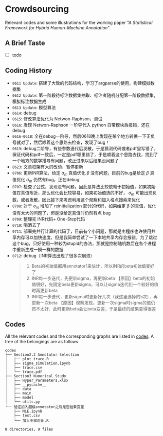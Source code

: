 # Crowdsourcing

Relevant codes and some illustrations for the working paper *"A Statistical Framework for Hybrid
Human-Machine Annotation"*.

## A Brief Taste

- [ ] todo

## Coding History

- `0611 Update`: 搭建了大致的代码结构，学习了argparse的使用，构建模拟数据集
- `0612 Update`: 第一阶段待标注数据集抽取、标注者随机分配第一阶段数据集，模拟标注数据生成
- `0613 Update`: 模型算法
- `0614`: debug
- `0615`: 修改算法优化为 Netwon-Raphson，测试
- `0616`: 发现 Netwon-Raphson 一阶导代入 python 自带模块后报错，还在 debug
- `0616-0618`: 全在debug一阶导，然后0618晚上发现在某个地方转换一下正负号就对了，然后顺着这个思路去检查，发现了bug！
- `0619`: debug二阶导，有些参数迭代后发散，于是猜测代码或者pdf里写错了，保证代码和pdf一致后，一定是pdf哪里错了，于是顺着这个思路去找，找到了一个地方的数学推导有问题，改正过来以后结果没问题了
- `0623`: 文章框架有大的改动，暂停更新
- `0706`: 更新INR算法，给定 $\sigma_m$ 真值优化 $\beta$ 没有问题，目前的bug是给定 $\beta$ 真值优化 $\sigma_m$ 仍然有bug，正在debug
- `0707`: 检查了公式，发现没有问题，因此是算法比较依赖于初始值，如果初始值在真值附近，那么优化会比较容易，如果初始值选的不好， $\sigma_m$ 可能出现负数，或者发散，因此接下来考虑利用这个观察和加入格点搜索来优化
- `0708`: 对于 $\sigma_m$ 增加了 reinitialization 部分的代码，如果给定 $\beta$ 的真值，优化没有太大的问题了，但是没给定真值时仍然有点 bug
- `0709`: 整理完 INR代码+ One-Step代码
- `0710`: 喝酒去了
- `0711`: 部署完并行计算的代码了，目前有个小问题，那就是主程序也许使用共享内存可以加快速度，但是我简单尝试了一下本地共享内存会报错，为了跳过这个bug，只好使用一种较为stupid的办法，那就是控制随机数后在各个进程中重新生成一模一样的数据
- `0712`: debug（INR算法出现了很多次崩溃）
  > 1. Beta的初始值都用annotator1来估计，所以INR的beta初始值变好了
  > 2. INR每一步迭代，先更新sigma，再更新beta
  > 	【原因】beta的初始值很好，先固定beta更新sigma，可以让sigma迭代到一个较好的值时再更新beta
  > 3. INR每一步迭代，更新sigma时更新好几次（我这里选择的5次），再更新一次beta
  	【原因】观察发现，更新一次sigma时sigma的值仍然不太好，此时更新beta会让beta变差，于是最终的结果变得很差


## Codes

All the relevant codes and the corresponding graphs are listed in [codes](./codes/). A tree of the belongings are as follows

```
codes
├── Section2.2 Annotator Selection
│   ├── plot_trace.R
│   ├── sigma_simulation.ipynb
│   ├── trace.csv
│   └── trace.pdf
├── Section3 Numerical Study
│   ├── Hyper_Parameters.xlsx
│   ├── __pycache__
│   ├── data
│   ├── main
│   ├── model
│   └── utils.py
└── 验证加入超级annotator之后是否结果变差
    ├── MLE.ipynb
    ├── test.csv
    └── 加入专家对比.R

8 directories, 9 files
```